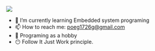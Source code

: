 ![](https://komarev.com/ghpvc/?username=POEG1726&style=flat-square&color=orange)
- 🌱 I’m currently learning Embedded system programing
- 📫 How to reach me: poeg1726g@gmail.com
- 🙂 Programing as a hobby
- 😶 Follow It Just Work principle.
